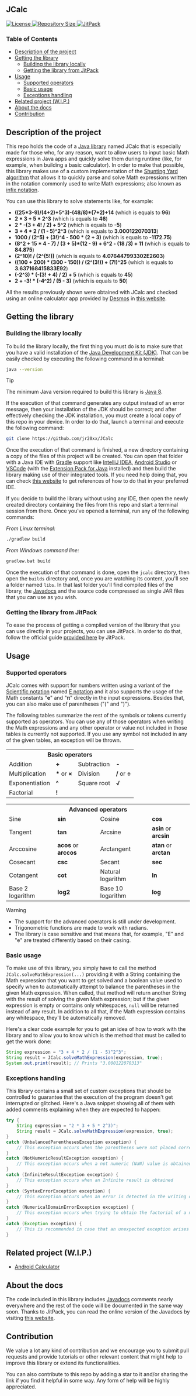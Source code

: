 ## JCalc

<p>
    <a href="https://github.com/jr20xx/JCalc/blob/main/LICENSE">
        <img src="https://img.shields.io/github/license/jr20xx/JCalc?label=License" alt="License">
    </a>
    <a href="https://github.com/jr20xx/JCalc">
        <img src="https://img.shields.io/github/repo-size/jr20xx/JCalc?label=Repository+Size" alt="Repository Size">
    </a>
    <a href="https://jitpack.io/#jr20xx/JCalc">
        <img src="https://jitpack.io/v/jr20xx/JCalc.svg" alt="JitPack">
    </a>
</p>

### Table of Contents

- [Description of the project](#description-of-the-project)
- [Getting the library](#getting-the-library)
  - [Building the library locally](#building-the-library-locally)
  - [Getting the library from JitPack](#getting-the-library-from-jitpack)
- [Usage](#usage)
  - [Supported operators](#supported-operators)
  - [Basic usage](#basic-usage)
  - [Exceptions handling](#exceptions-handling)
- [Related project (W.I.P.)](#related-project-wip)
- [About the docs](#about-the-docs)
- [Contribution](#contribution)

## Description of the project

This repo holds the code of a [Java library](https://en.wikipedia.org/wiki/Java_Class_Library) named JCalc that is especially made for those who, for any reason, want to allow users to input basic Math expressions in Java apps and quickly solve them during runtime (like, for example, when building a basic calculator). In order to make that possible, this library makes use of a custom implementation of the [Shunting Yard algorithm](https://en.wikipedia.org/wiki/Shunting_yard_algorithm) that allows it to quickly parse and solve Math expressions written in the notation commonly used to write Math expressions; also known as [infix notation](https://en.wikipedia.org/wiki/Infix_notation).

You can use this library to solve statements like, for example:

- **((25\*3-9)/(4+2)+5^3)-(48/8)\*(7+2)+14** (which is equals to **96**)
- **2 \* 3 + 5 \* 2^3** (which is equals to **46**)
- **2 * -(3 + 4! / 2) + 5^2** (which is equals to **-5**)
- **3 + 4 * 2 / (1 - 5)^2^3** (which is equals to **3.000122070313**)
- **1000 / (2^5) + (3!)^4 - 500 * (2 + 3)** (which is equals to **-1172.75**)
- **(8^2 + 15 \* 4 - 7) / (3 + 5)\*(12 - 9) + 6^2 - (18 /3) + 11** (which is equals to **84.875**)
- **(2^10)! / (2^(5!))** (which is equals to **4.076447993302E2603**)
- **((100 + 200) * (300 - 150)) / (2^(3!)) + (7!)^25** (which is equals to **3.637168415833E92**)
- **(-2^3) * (-(3! + 4) / 2) + 5** (which is equals to **45**)
- **2 + -3! * (-4^2) / (5 - 3)** (which is equals to **50**)

All the results previously shown were obtained with JCalc and checked using an online calculator app provided by [Desmos](https://www.desmos.com/about) in [this website](https://www.desmos.com/scientific).

## Getting the library

### Building the library locally

To build the library locally, the first thing you must do is to make sure that you have a valid installation of the [Java Development Kit (JDK)](https://en.wikipedia.org/wiki/Java_Development_Kit). That can be easily checked by executing the following command in a terminal:

```bash
java --version
```

> [!TIP]
>
> The minimum Java version required to build this library is [Java 8](https://en.m.wikipedia.org/wiki/Java_version_history#Java_8).

If the execution of that command generates any output instead of an error message, then your installation of the JDK should be correct; and after effectively checking the JDK installation, you must create a local copy of this repo in your device. In order to do that, launch a terminal and execute the following command:

```bash
git clone https://github.com/jr20xx/JCalc
```

Once the execution of that command is finished, a new directory containing a copy of the files of this project will be created. You can open that folder with a Java IDE with [Gradle](https://gradle.org/) support like [IntelliJ IDEA](https://www.jetbrains.com/idea/), [Android Studio](https://developer.android.com/studio) or [VSCode](https://code.visualstudio.com/) (with the [Extension Pack for Java](https://marketplace.visualstudio.com/items?itemName=vscjava.vscode-java-pack) installed) and then build the library making use of their integrated tools. If you need help doing that, you can check [this website](https://docs.gradle.org/current/userguide/gradle_ides.html) to get references of how to do that in your preferred IDE.

If you decide to build the library without using any IDE, then open the newly created directory containing the files from this repo and start a terminal session from there. Once you've opened a terminal, run any of the following commands:

*From Linux terminal:*

```bash
./gradlew build
```

*From Windows command line:*

```bash
gradlew.bat build
```

Once the execution of that command is done, open the `jcalc` directory, then open the `builds` directory and, once you are watching its content, you'll see a folder named `libs`. In that last folder you'll find compiled files of the library, the [Javadocs](https://en.wikipedia.org/wiki/Javadoc) and the source code compressed as single JAR files that you can use as you wish.

### Getting the library from JitPack

To ease the process of getting a compiled version of the library that you can use directly in your projects, you can use JitPack. In order to do that, follow the official guide [provided here](https://jitpack.io/#jr20xx/JCalc) by JitPack.

## Usage

### Supported operators

JCalc comes with support for numbers written using a variant of the [Scientific notation](https://en.wikipedia.org/wiki/Scientific_notation) named [E notation](https://en.wikipedia.org/wiki/Scientific_notation#E_notation) and it also supports the usage of the Math constants "**e**" and "**π**" directly in the input expressions. Besides that, you can also make use of parentheses ("(" and ")").

The following tables summarize the rest of the symbols or tokens currently supported as operators. You can use any of those operators when writing the Math expressions and any other operator or value not included in those tables is currently not supported. If you use any symbol not included in any of the given tables, an exception will be thrown.

<table>
    <tr>
        <th colspan="4">Basic operators</th>
    </tr>
    <tr>
        <td>Addition</td> <td><b>+</b></td>
        <td>Subtraction</td> <td><b>-</b></td>
    </tr>
    <tr>
        <td>Multiplication</td> <td><b>*</b> or <b>×</b></td>
        <td>Division</td> <td><b>/</b> or <b>÷</b></td>
    </tr>
    <tr>
        <td>Exponentiation</td> <td><b>^</b></td>
        <td>Square root</td> <td><b>√</b></td>
    </tr>
    <tr>
        <td>Factorial</td> <td colspan="3"><b>!</b></td>
    </tr>
</table>
<table>
    <tr>
        <th colspan="4">Advanced operators</th>
    </tr>
    <tr>
        <td>Sine</td> <td><b>sin</b></td>
        <td>Cosine</td> <td><b>cos</b></td>
    </tr>
    <tr>
        <td>Tangent</td> <td><b>tan</b></td>
        <td>Arcsine</td> <td><b>asin</b> or <b>arcsin</b></td>
    </tr>
    <tr>
        <td>Arccosine</td> <td><b>acos</b> or <b>arccos</b></td>
        <td>Arctangent</td> <td><b>atan</b> or <b>arctan</b></td>
    </tr>
    <tr>
        <td>Cosecant</td> <td><b>csc</b></td>
        <td>Secant</td> <td><b>sec</b></td>
    </tr>
    <tr>
        <td>Cotangent</td> <td><b>cot</b></td>
        <td>Natural logarithm</td> <td><b>ln</b></td>
    </tr>
    <tr>
        <td>Base 2 logarithm</td> <td><b>log2</b></td>
        <td>Base 10 logarithm</td> <td><b>log</b></td>
    </tr>
</table>

> [!WARNING]
>
>- The support for the advanced operators is still under development.
>- Trigonometric functions are made to work with radians.
>- The library is case sensitive and that means that, for example, "E" and "e" are treated differently based on their casing.

### Basic usage

To make use of this library, you simply have to call the method `JCalc.solveMathExpression(...)` providing it with a String containing the Math expression that you want to get solved and a boolean value used to specify when to automatically attempt to balance the parentheses in the given Math expression. When called, that method will return another String with the result of solving the given Math expression; but if the given expression is empty or contains only whitespaces, `null` will be returned instead of any result. In addition to all that, if the Math expression contains any whitespace, they'll be automatically removed.

Here's a clear code example for you to get an idea of how to work with the library and to allow you to know which is the method that must be called to get the work done:

```java
String expression = "3 + 4 * 2 / (1 - 5)^2^3";
String result = JCalc.solveMathExpression(expression, true);
System.out.print(result); // Prints "3.000122070313"
```

### Exceptions handling

This library contains a small set of custom exceptions that should be controlled to guarantee that the execution of the program doesn't get interrupted or glitched. Here's a Java snippet showing all of them with added comments explaining when they are expected to happen:

```java
try {
    String expression = "2 * 3 + 5 * 2^3)";
    String result = JCalc.solveMathExpression(expression, true);
}
catch (UnbalancedParenthesesException exception) {
    // This exception occurs when the parentheses were not placed correctly and `false` is provided as second parameter
}
catch (NotNumericResultException exception) {
    // This exception occurs when a not numeric (NaN) value is obtained
}
catch (InfiniteResultException exception) {
    // This exception occurs when an Infinite result is obtained
}
catch (SyntaxErrorException exception) {
    // This exception occurs when an error is detected in the writing of the Math expression
}
catch (NumericalDomainErrorException exception) {
    // This exception occurs when trying to obtain the factorial of a number when it's negative or not an integer
}
catch (Exception exception) {
    // This is recommended in case that an unexpected exception arises
}
```

## Related project (W.I.P.)

- [Android Calculator](https://github.com/jr20xx/android-calculator)

## About the docs

The code included in this library includes [Javadocs](https://en.wikipedia.org/wiki/Javadoc) comments nearly everywhere and the rest of the code will be documented in the same way soon. Thanks to JitPack, you can read the online version of the Javadocs by visiting [this website](https://jitpack.io/com/github/jr20xx/JCalc/latest/javadoc/).

## Contribution

We value a lot any kind of contribution and we encourage you to submit pull requests and provide tutorials or other relevant content that might help to improve this library or extend its functionalities.

You can also contribute to this repo by adding a star to it and/or sharing the link if you find it helpful in some way. Any form of help will be highly appreciated.